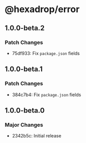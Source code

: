 # @hexadrop/error

## 1.0.0-beta.2

### Patch Changes

- 75df933: Fix `package.json` fields

## 1.0.0-beta.1

### Patch Changes

- 384c7b4: Fix `package.json` fields

## 1.0.0-beta.0

### Major Changes

- 2342b5c: Initial release
